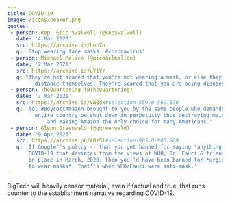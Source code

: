 ```yaml
---
title: COVID-19
image: /icons/beaker.png
quotes:
 - person: Rep. Eric Swalwell (@RepSwalwell)
   date: '4 Mar 2020'
   src: https://archive.is/hoh7h
   q: 'Stop wearing face masks. #coronavirus'
 - person: Michael Malice (@michaelmalice)
   date: '2 Mar 2021'
   src: https://archive.is/uYtYr
   q: "They're not scared that you're not wearing a mask, or else they'd
	     distance themselves. They're scared that you are being disobedient."
 - person: TheQuartering (@TheQuartering)
   date: '7 Mar 2021'
   src: https://archive.is/VN0dx#selection-559.0-569.176
   q: 'lol #BoycottAmazon brought to you by the same people who demanded this
	     entire country be shut down in perpetuity thus destroying main street
			 and making Amazon the only choice for many Americans.'
 - person: Glenn Greenwald (@ggreenwald)
   date: '9 Apr 2021'
   src: https://archive.ph/40z5l#selection-905.0-905.269
   q: 'If Google''s policy -- that you get banned for saying *anything* about
       COVID-19 that deviates from the views of WHO, Dr. Fauci & friends -- were
       in place in March, 2020, then you''d have been banned for *urging people
       to wear masks*. That''s when WHO/Fauci were anti-mask.'
---
```


BigTech will heavily censor material, even if factual and true, that runs
counter to the establishment narrative regarding COVID-19.
